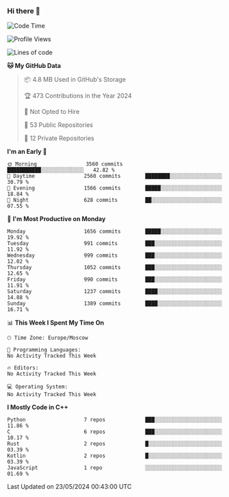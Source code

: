 ### Hi there 👋

<!--
**SemenMartynov/SemenMartynov** is a ✨ _special_ ✨ repository because its `README.md` (this file) appears on your GitHub profile.

Here are some ideas to get you started:

- 🔭 I’m currently working on ...
- 🌱 I’m currently learning ...
- 👯 I’m looking to collaborate on ...
- 🤔 I’m looking for help with ...
- 💬 Ask me about ...
- 📫 How to reach me: ...
- 😄 Pronouns: ...
- ⚡ Fun fact: ...
-->

<!--START_SECTION:waka-->
![Code Time](http://img.shields.io/badge/Code%20Time-0%20secs-blue)

![Profile Views](http://img.shields.io/badge/Profile%20Views-0-blue)

![Lines of code](https://img.shields.io/badge/From%20Hello%20World%20I%27ve%20Written-6.8%20million%20lines%20of%20code-blue)

**🐱 My GitHub Data** 

> 📦 4.8 MB Used in GitHub's Storage 
 > 
> 🏆 473 Contributions in the Year 2024
 > 
> 🚫 Not Opted to Hire
 > 
> 📜 53 Public Repositories 
 > 
> 🔑 12 Private Repositories 
 > 
**I'm an Early 🐤** 

```text
🌞 Morning                3560 commits        ███████████░░░░░░░░░░░░░░   42.82 % 
🌆 Daytime                2560 commits        ████████░░░░░░░░░░░░░░░░░   30.79 % 
🌃 Evening                1566 commits        █████░░░░░░░░░░░░░░░░░░░░   18.84 % 
🌙 Night                  628 commits         ██░░░░░░░░░░░░░░░░░░░░░░░   07.55 % 
```
📅 **I'm Most Productive on Monday** 

```text
Monday                   1656 commits        █████░░░░░░░░░░░░░░░░░░░░   19.92 % 
Tuesday                  991 commits         ███░░░░░░░░░░░░░░░░░░░░░░   11.92 % 
Wednesday                999 commits         ███░░░░░░░░░░░░░░░░░░░░░░   12.02 % 
Thursday                 1052 commits        ███░░░░░░░░░░░░░░░░░░░░░░   12.65 % 
Friday                   990 commits         ███░░░░░░░░░░░░░░░░░░░░░░   11.91 % 
Saturday                 1237 commits        ████░░░░░░░░░░░░░░░░░░░░░   14.88 % 
Sunday                   1389 commits        ████░░░░░░░░░░░░░░░░░░░░░   16.71 % 
```


📊 **This Week I Spent My Time On** 

```text
🕑︎ Time Zone: Europe/Moscow

💬 Programming Languages: 
No Activity Tracked This Week

🔥 Editors: 
No Activity Tracked This Week

💻 Operating System: 
No Activity Tracked This Week
```

**I Mostly Code in C++** 

```text
Python                   7 repos             ███░░░░░░░░░░░░░░░░░░░░░░   11.86 % 
C                        6 repos             ███░░░░░░░░░░░░░░░░░░░░░░   10.17 % 
Rust                     2 repos             █░░░░░░░░░░░░░░░░░░░░░░░░   03.39 % 
Kotlin                   2 repos             █░░░░░░░░░░░░░░░░░░░░░░░░   03.39 % 
JavaScript               1 repo              ░░░░░░░░░░░░░░░░░░░░░░░░░   01.69 % 
```




 Last Updated on 23/05/2024 00:43:00 UTC
<!--END_SECTION:waka-->